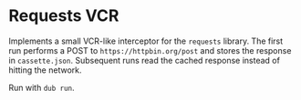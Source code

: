# Requests VCR

Implements a small VCR-like interceptor for the `requests` library. The first
run performs a POST to `https://httpbin.org/post` and stores the response in
`cassette.json`. Subsequent runs read the cached response instead of hitting the
network.

Run with `dub run`.
